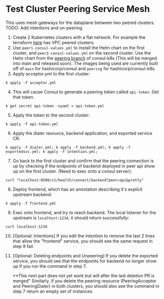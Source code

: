 # Test Cluster Peering Service Mesh
This uses mesh gateways for the dataplane between two peered clusters. TODO: Add
intentions and un-peering.

1. Create 2 Kubernetes clusters with a flat network. For example the terraform
   [here](https://github.com/hashicorp/consul-k8s/tree/main/charts/consul/test/terraform/eks)
   has VPC peered clusters.
2. Use `peer1-consul-values.yml` to install the Helm chart on the first cluster,
   and `peer2-consul-values.yml` on the second cluster. Use the Helm chart from the
   [peering branch](https://github.com/hashicorp/consul-k8s/tree/peering) of
   consul-k8s (This will be
   merged into main and released soon). The images being used are currently built off of
   `main` for hashicorp/consul and `peering` for hashicorp/consul-k8s.
3. Apply acceptor.yml to the first cluster:
```
k apply -f acceptor.yml
```
4. This will cause Consul to generate a peering token called `api-token`. Get
   that token.
```
k get secret api-token -oyaml > api-token.yml
```
5. Apply the token to the second cluster:
```
k apply -f api-token.yml
```
6. Apply the dialer resource, backend application, and exported service CR:
```
k apply -f dialer.yml; k apply -f backend.yml; k apply -f exportedsvc.yml; k apply -f intention.yml;
```
7. Go back to the first cluster and confirm that the peering connection is up by
   checking if the endpoints of backend deployed in peer api show up on the
   first cluster. (Need to exec onto a consul server):
```
curl "localhost:8500/v1/health/connect/backend?peer=api&pretty"
```
8. Deploy frontend, which has an annotation describing it's explicit upstream
   backend:
```
k apply -f frontend.yml
```
9. Exec onto frontend, and try to reach backend. The local listener for the
    upstream is `localhost:1234`, it should return successfully:
```
curl localhost:1234
```
10. [Optional: Intentions] If you edit the intention to remove the last 2 lines that allow the
    "frontend" service, you should see the same request in step 9 fail.
11. [Optional: Deleting endpoints and Unpeering] If you delete the exported service, you should see
    that the endpoints for backend no longer show up if you run the command in
    step 7.


    **This next part does not yet work but will after the last deletion PR is merged"
    Similarly, if you delete the peering resource (PeeringAcceptor and
    PeeringDialer) in both clusters, you
    should also see the command in step 7 return an empty set of instances.
